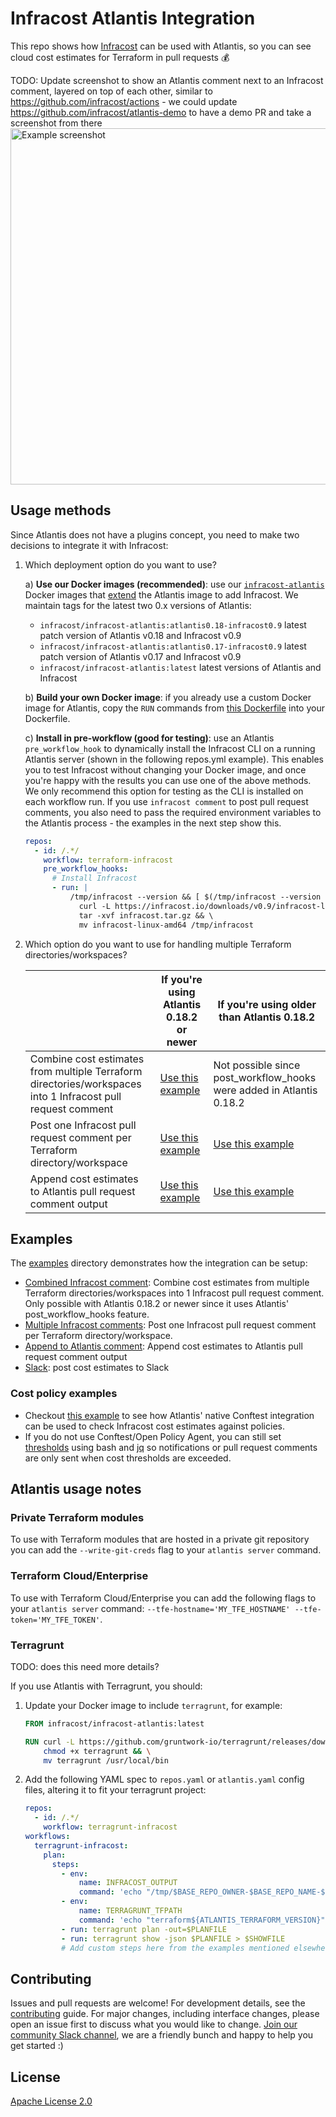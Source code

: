 # Infracost Atlantis Integration

This repo shows how [Infracost](https://infracost.io) can be used with Atlantis, so you can see cloud cost estimates for Terraform in pull requests 💰 

TODO: Update screenshot to show an Atlantis comment next to an Infracost comment, layered on top of each other, similar to https://github.com/infracost/actions - we could update https://github.com/infracost/atlantis-demo to have a demo PR and take a screenshot from there
<img src="screenshot.png" width=570 alt="Example screenshot" />

## Usage methods

Since Atlantis does not have a plugins concept, you need to make two decisions to integrate it with Infracost:

1. Which deployment option do you want to use?
  
    a) **Use our Docker images (recommended)**: use our [`infracost-atlantis`](https://hub.docker.com/repository/docker/infracost/infracost-atlantis/) Docker images that [extend](https://www.runatlantis.io/docs/deployment.html#customization) the Atlantis image to add Infracost. We maintain tags for the latest two 0.x versions of Atlantis:
      - `infracost/infracost-atlantis:atlantis0.18-infracost0.9` latest patch version of Atlantis v0.18 and Infracost v0.9
      - `infracost/infracost-atlantis:atlantis0.17-infracost0.9` latest patch version of Atlantis v0.17 and Infracost v0.9
      - `infracost/infracost-atlantis:latest` latest versions of Atlantis and Infracost

    b) **Build your own Docker image**: if you already use a custom Docker image for Atlantis, copy the `RUN` commands from [this Dockerfile](https://github.com/infracost/infracost-atlantis/blob/master/Dockerfile) into your Dockerfile.

    c) **Install in pre-workflow (good for testing)**: use an Atlantis `pre_workflow_hook` to dynamically install the Infracost CLI on a running Atlantis server (shown in the following repos.yml example). This enables you to test Infracost without changing your Docker image, and once you're happy with the results you can use one of the above methods. We only recommend this option for testing as the CLI is installed on each workflow run. If you use `infracost comment` to post pull request comments, you also need to pass the required environment variables to the Atlantis process - the examples in the next step show this.

      ```yaml
      repos:
        - id: /.*/
          workflow: terraform-infracost
          pre_workflow_hooks:
            # Install Infracost
            - run: |
                /tmp/infracost --version && [ $(/tmp/infracost --version 2>&1 | grep -c "A new version of Infracost is available") = 0 ] || \
                  curl -L https://infracost.io/downloads/v0.9/infracost-linux-amd64.tar.gz --output infracost.tar.gz && \
                  tar -xvf infracost.tar.gz && \
                  mv infracost-linux-amd64 /tmp/infracost
      ```

2. Which option do you want to use for handling multiple Terraform directories/workspaces?

    |  | If you're using Atlantis 0.18.2 or newer | If you're using older than Atlantis 0.18.2 |
    | --- | --- | --- |
    | Combine cost estimates from multiple Terraform directories/workspaces into 1 Infracost pull request comment | [Use this example](./examples/combined-infracost-comment/README.md) | Not possible since post_workflow_hooks were added in Atlantis 0.18.2 |
    | Post one Infracost pull request comment per Terraform directory/workspace | [Use this example](./examples/multiple-infracost-comments/README.md) | [Use this example](./examples/multiple-infracost-comments/README.md) |
    | Append cost estimates to Atlantis pull request comment output | [Use this example](./examples/append-to-atlantis-comments/README.md) | [Use this example](./examples/append-to-atlantis-comments/README.md) |

## Examples

The [examples](examples) directory demonstrates how the integration can be setup:
- [Combined Infracost comment](./examples/combined-infracost-comment/README.md): Combine cost estimates from multiple Terraform directories/workspaces into 1 Infracost pull request comment. Only possible with Atlantis 0.18.2 or newer since it uses Atlantis' post_workflow_hooks feature.
- [Multiple Infracost comments](./examples/multiple-infracost-comments/README.md): Post one Infracost pull request comment per Terraform directory/workspace.
- [Append to Atlantis comment](./examples/append-to-atlantis-comments/README.md): Append cost estimates to Atlantis pull request comment output
- [Slack](./examples/slack/README.md): post cost estimates to Slack

### Cost policy examples

- Checkout [this example](./examples/conftest/README.md) to see how Atlantis' native Conftest integration can be used to check Infracost cost estimates against policies.
- If you do not use Conftest/Open Policy Agent, you can still set [thresholds](./examples/thresholds/README.md) using bash and [jq](https://stedolan.github.io/jq/) so notifications or pull request comments are only sent when cost thresholds are exceeded.

## Atlantis usage notes

### Private Terraform modules

To use with Terraform modules that are hosted in a private git repository you can add the `--write-git-creds` flag to your `atlantis server` command.

### Terraform Cloud/Enterprise

To use with Terraform Cloud/Enterprise you can add the following flags to your `atlantis server` command: `--tfe-hostname='MY_TFE_HOSTNAME' --tfe-token='MY_TFE_TOKEN'`.

### Terragrunt

TODO: does this need more details?

If you use Atlantis with Terragrunt, you should:

1. Update your Docker image to include `terragrunt`, for example:

   ```dockerfile
   FROM infracost/infracost-atlantis:latest

   RUN curl -L https://github.com/gruntwork-io/terragrunt/releases/download/v0.36.0/terragrunt_linux_amd64 --output terragrunt && \
       chmod +x terragrunt && \
       mv terragrunt /usr/local/bin
   ```

2. Add the following YAML spec to `repos.yaml` or `atlantis.yaml` config files, altering it to fit your terragrunt project:

    ```yaml
    repos:
      - id: /.*/
        workflow: terragrunt-infracost
    workflows:
      terragrunt-infracost:
        plan:
          steps:
            - env:
                name: INFRACOST_OUTPUT
                command: 'echo "/tmp/$BASE_REPO_OWNER-$BASE_REPO_NAME-$PULL_NUM-$WORKSPACE-$REPO_REL_DIR-infracost.json"'
            - env:
                name: TERRAGRUNT_TFPATH
                command: 'echo "terraform${ATLANTIS_TERRAFORM_VERSION}"'
            - run: terragrunt plan -out=$PLANFILE
            - run: terragrunt show -json $PLANFILE > $SHOWFILE
            # Add custom steps here from the examples mentioned elsewhere in this readme
    ```

## Contributing

Issues and pull requests are welcome! For development details, see the [contributing](https://github.com/infracost/infracost-atlantis/blob/master/CONTRIBUTING.md) guide. For major changes, including interface changes, please open an issue first to discuss what you would like to change. [Join our community Slack channel](https://www.infracost.io/community-chat), we are a friendly bunch and happy to help you get started :)

## License

[Apache License 2.0](https://choosealicense.com/licenses/apache-2.0/)
